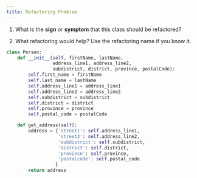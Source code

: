 ```yaml
---
title: Refactoring Problem
---
```


1. What is the **sign** or **symptom** that this class should be refactored?

2. What refactoring would help?  Use the refactoring name if you know it.

```python
class Person:
    def __init__(self, firstName, lastName, 
                 address_line1, address_line2, 
                 subdistrict, district, province, postalCode):
        self.first_name = firstName
        self.last_name = lastName
        self.address_line1 = address_line1
        self.address_line2 = address_line2
        self.subdistrict = subdistrict
        self.district = district
        self.province = province
        self.postal_code = postalCode

    def get_address(self):
        address = {'street1': self.address_line1,
                   'street2': self.address_line2,
                   'subdistrict': self.subdistrict,
                   'district': self.district,
                   'province': self.province,
                   'postalcode': self.postal_code
                  }
        return address

```

